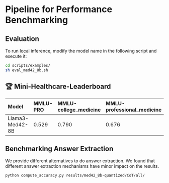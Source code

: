 # Pipeline for Performance Benchmarking

## Evaluation

To run local inference, modify the model name in the following script and execute it:

```bash
cd scripts/examples/
sh eval_med42_8b.sh
```

## 🏆 Mini-Healthcare-Leaderboard
| Model           | MMLU-PRO | MMLU-college_medicine | MMLU-professional_medicine |
| :-------------- | :------- | :----- | :----- |
| Llama3-Med42-8B | 0.529    | 0.790  | 0.676  |

## Benchmarking Answer Extraction
We provide different alternatives to do answer extraction. We found that different answer extraction mechanisms have minor impact on the results.
```
python compute_accuracy.py results/med42_8b-quantized/CoT/all/
```
